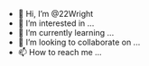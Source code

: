 - 👋 Hi, I’m @22Wright
- 👀 I’m interested in ...
- 🌱 I’m currently learning ...
- 💞️ I’m looking to collaborate on ...
- 📫 How to reach me ...

<!---
22Wright/22Wright is a ✨ special ✨ repository because its `README.md` (this file) appears on your GitHub profile.
You can click the Preview link to take a look at your changes.
--->
